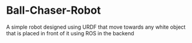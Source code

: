 # Ball-Chaser-Robot
A simple robot designed using URDF that move towards any white object that is placed in front of it using ROS in the backend
